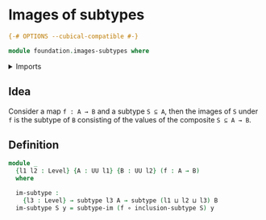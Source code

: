 # Images of subtypes

```agda
{-# OPTIONS --cubical-compatible #-}

module foundation.images-subtypes where
```

<details><summary>Imports</summary>

```agda
open import foundation.images
open import foundation.universe-levels

open import foundation-core.function-types
open import foundation-core.subtypes
```

</details>

## Idea

Consider a map `f : A → B` and a subtype `S ⊆ A`, then the images of `S` under
`f` is the subtype of `B` consisting of the values of the composite `S ⊆ A → B`.

## Definition

```agda
module _
  {l1 l2 : Level} {A : UU l1} {B : UU l2} (f : A → B)
  where

  im-subtype :
    {l3 : Level} → subtype l3 A → subtype (l1 ⊔ l2 ⊔ l3) B
  im-subtype S y = subtype-im (f ∘ inclusion-subtype S) y
```
